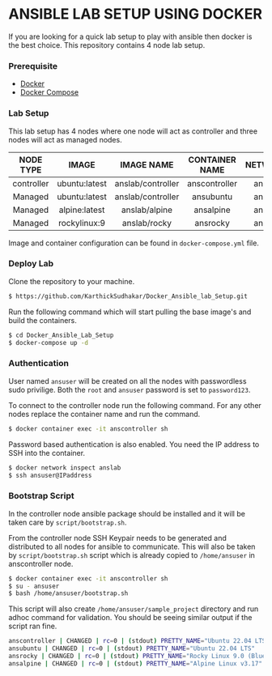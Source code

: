 # ANSIBLE LAB SETUP USING DOCKER

If you are looking for a quick lab setup to play with ansible then docker is the best choice. This repository contains 4 node lab setup.

### Prerequisite

- [Docker](https://docs.docker.com/engine/install/)
- [Docker Compose](https://docs.docker.com/compose/install/)

### Lab Setup

This lab setup has 4 nodes where one node will act as controller and three nodes will act as managed nodes.

| NODE TYPE | IMAGE | IMAGE NAME| CONTAINER NAME | NETWORK |
|:-----:|:-----:|:----:|:-----:|:----:|
| controller | ubuntu:latest | anslab/controller | anscontroller| anslab|
| Managed | ubuntu:latest | anslab/controller | ansubuntu| anslab|
| Managed | alpine:latest | anslab/alpine | ansalpine| anslab|
| Managed | rockylinux:9 | anslab/rocky | ansrocky| anslab|

Image and container configuration can be found in `docker-compose.yml` file. 

### Deploy Lab

Clone the repository to your machine.

```sh
$ https://github.com/KarthickSudhakar/Docker_Ansible_lab_Setup.git 
```

Run the following command which will start pulling the base image's and build the containers.

```sh
$ cd Docker_Ansible_Lab_Setup
$ docker-compose up -d
```

### Authentication

User named `ansuser` will be created on all the nodes with passwordless sudo privilige. Both the `root` and `ansuser` password is set to `password123`.

To connect to the controller node run the following command. For any other nodes replace the container name and run the command.

```sh
$ docker container exec -it anscontroller sh
```

Password based authentication is also enabled. You need the IP address to SSH into the container.

```sh
$ docker network inspect anslab
$ ssh ansuser@IPaddress
```

### Bootstrap Script

In the controller node ansible package should be installed and it will be taken care by `script/bootstrap.sh`.

From the controller node SSH Keypair needs to be generated and distributed to all nodes for ansible to communicate. This will also be taken by `script/bootstrap.sh` script which is already copied to `/home/ansuser` in anscontroller node.

```sh
$ docker container exec -it anscontroller sh
$ su - ansuser
$ bash /home/ansuser/bootstrap.sh
```

This script will also create `/home/ansuser/sample_project` directory and run adhoc command for validation. You should be seeing similar output if the script ran fine.

```sh
anscontroller | CHANGED | rc=0 | (stdout) PRETTY_NAME="Ubuntu 22.04 LTS"
ansubuntu | CHANGED | rc=0 | (stdout) PRETTY_NAME="Ubuntu 22.04 LTS"
ansrocky | CHANGED | rc=0 | (stdout) PRETTY_NAME="Rocky Linux 9.0 (Blue Onyx)"
ansalpine | CHANGED | rc=0 | (stdout) PRETTY_NAME="Alpine Linux v3.17"
```

